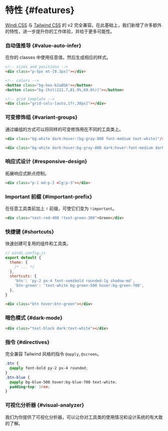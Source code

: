 [windi css]: https://github.com/windicss/windicss
[tailwind css]: https://tailwindcss.com/docs
[svelte]: /guide/svelte.html#additional-features-in-svelte-⚡%EF%B8%8F

# 特性 {#features}

[Windi CSS] 与 [Tailwind CSS] 的 v2 完全兼容。在此基础上，我们新增了许多额外的特性，进一步提升你的工作体验，并给于更多可能性。

### 自动值推导 {#value-auto-infer}

在你的 classes 中使用任意值，然后生成相应的样式。

```html
<!-- sizes and positions -->
<div class="p-5px mt-[0.3px]"></div>

<!-- colors -->
<button class="bg-hex-b2a8bb"></button>
<button class="bg-[hsl(211.7,81.9%,69.6%)]"></button>

<!-- grid template -->
<div class="grid-cols-[auto,1fr,30px]"></div>
```

<LearnMore to="/features/value-auto-infer" />

### 可变修饰组 {#variant-groups}

通过编组的方式可以将同样的可变修饰用在不同的工具类上。

```html
<div class="bg-white dark:hover:(bg-gray-800 font-medium text-white)"/>
```

```html
<div class="bg-white dark:hover:bg-gray-800 dark:hover:font-medium dark:hover:text-white"/>
```

<LearnMore to="/features/variant-groups" />

### 响应式设计 {#responsive-design}

拓展响应式断点控制。

```html
<div class="p-1 md:p-2 <lg:p-3"></div>
```

<LearnMore to="/features/responsive-design" />

### Important 前缀 {#important-prefix}

在任意工具类前加上 `!` 前缀，可使它们变为 `!important`。

```html
<div class="text-red-400 !text-green-300">Green</div>
```

<LearnMore to="/features/important-prefix" />

### 快捷键 {#shortcuts}

快速创建可复用的组件和工具类。

```js
// windi.config.js
export default {
  theme: {
    /* ... */
  },
  shortcuts: {
    'btn': 'py-2 px-4 font-semibold rounded-lg shadow-md',
    'btn-green': 'text-white bg-green-500 hover:bg-green-700',
  },
}
```

```html
<div class="btn hover:btn-green"></div>
```

<LearnMore to="/features/shortcuts" />


### 暗色模式 {#dark-mode}

```html
<div class="text-black dark:text-white"></div>
```

<LearnMore to="/features/dark-mode" />

### 指令 {#directives}

完全兼容 Tailwind 风格的指令 `@apply`, `@screen`。

```css
.btn {
  @apply font-bold py-2 px-4 rounded;
}
.btn-blue {
  @apply bg-blue-500 hover:bg-blue-700 text-white;
  padding-top: 1rem;
}
```

<LearnMore to="/features/directives" />

### 可视化分析器 {#visual-analyzer}

我们为你提供了可视化分析器，可以让你对工具类的使用情况和设计系统的有大致的了解。

<LearnMore to="/features/analyzer" />
